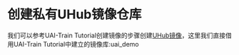 
# 创建私有UHub镜像仓库
我们可以参考UAI-Train Tutorial创建镜像的步骤创建[UHub镜像](uai-train/set-up/tf-mnist/uhub)，这里我们直接借用UAI-Train Tutorial中建立的镜像库:uai\_demo

